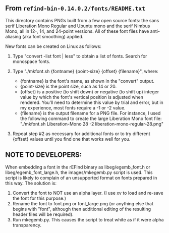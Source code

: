 From `refind-bin-0.14.0.2/fonts/README.txt`
-------------------

This directory contains PNGs built from a few open source fonts: the sans
serif Liberation Mono Regular and Ubuntu mono and the serif Nimbus Mono,
all in 12-, 14, and 24-point versions. All of these font files have
anti-aliasing (aka font smoothing) applied.

New fonts can be created on Linux as follows:

1. Type "convert -list font | less" to obtain a list of fonts. Search for
   monospace fonts.

2. Type "./mkfont.sh {fontname} {point-size} {offset} {filename}", where:
   * {fontname} is the font's name, as shown in the "convert" output.
   * {point-size} is the point size, such as 14 or 20.
   * {offset} is a positive (to shift down) or negative (to shift up)
     integer value by which the font's vertical position is adjusted when
     rendered. You'll need to determine this value by trial and error, but
     in my experience, most fonts require a -1 or -2 value.
   * {filename} is the output filename for a PNG file.
   For instance, I used the following command to create the large Liberation
   Mono font file:
   "./mkfont.sh Liberation-Mono 28 -2 liberation-mono-regular-28.png"

3. Repeat step #2 as necessary for additional fonts or to try different
   {offset} values until you find one that works well for you.

NOTE TO DEVELOPERS:
-------------------

When embedding a font in the rEFInd binary as libeg/egemb_font.h or
libeg/egemb_font_large.h, the images/mkegemb.py script is used. This script
is likely to complain of an unsupported format on fonts prepared in this
way. The solution is:

1. Convert the font to NOT use an alpha layer. (I use xv to load and
   re-save the font for this purpose.)
2. Rename the font to font.png or font_large.png (or anything else that
   begins with "font", although then additional editing of the resulting
   header files will be required).
3. Run mkegemb.py. This causes the script to treat white as if it were
   alpha transparency.
